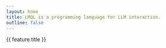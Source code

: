 ```yaml
---
layout: home
title: LMQL is a programming language for LLM interaction.
outline: false
---
```

<script setup>
import LMHero from './LMHero.vue'
import LMFeature from './LMFeature.vue'
import { data as features } from './features/features.data.js'
import { data as examples } from './features/examples/examples.data.js'
import LMExamples from './LMExamples.vue'
</script>

<LMHero>
  <template v-slot:title>LMQL is a programming language for LLMs.</template>
  <template v-slot:subtitle>Robust and modular LLM prompting using <b>types, templates, constraints and an optimizing runtime.</b></template>
</LMHero>

<style>
.post {
    margin-bottom: 4rem;
}
</style>

<div v-for="feature in features" :key="feature.title">
  <LMFeature v-bind:template="feature.template" v-bind:new="feature.new">
    {{ feature.title }}
    <template v-slot:template>
      {{ feature.template }}
    </template>
    <template v-slot:description>
      <div v-html="feature.description"></div>
    </template>
    <template v-slot:code v-if="feature.snippet">
      <div v-html="feature.snippet"></div>
    </template>
  </LMFeature>
</div>

<LMExamples v-bind:header="true"/>